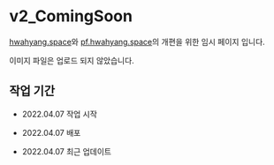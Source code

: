 # v2_ComingSoon

[hwahyang.space](https://hwahyang.space)와 [pf.hwahyang.space](https://pf.hwahyang.space)의 개편을 위한 임시 페이지 입니다.

이미지 파일은 업로드 되지 않았습니다.

## 작업 기간

- 2022.04.07 작업 시작

- 2022.04.07 배포

- 2022.04.07 최근 업데이트